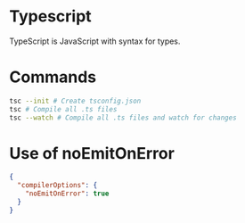 
# Typescript

TypeScript is JavaScript with syntax for types.

# Commands

```bash 
tsc --init # Create tsconfig.json
tsc # Compile all .ts files
tsc --watch # Compile all .ts files and watch for changes
```
# Use of noEmitOnError

```json
{
  "compilerOptions": {
    "noEmitOnError": true
  }
}
```
